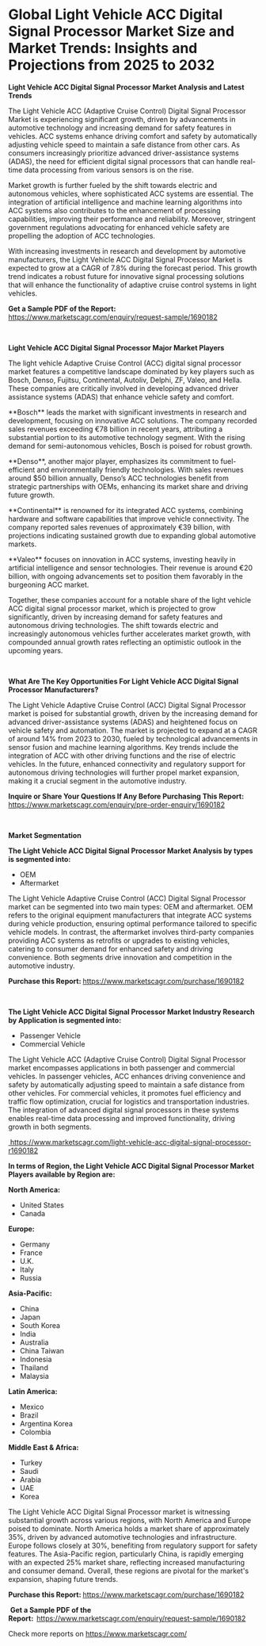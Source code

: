 <p><h1>Global Light Vehicle ACC Digital Signal Processor Market Size and Market Trends: Insights and Projections from 2025 to 2032</h1></p><p><strong>Light Vehicle ACC Digital Signal Processor Market Analysis and Latest Trends</strong></p>
<p><p>The Light Vehicle ACC (Adaptive Cruise Control) Digital Signal Processor Market is experiencing significant growth, driven by advancements in automotive technology and increasing demand for safety features in vehicles. ACC systems enhance driving comfort and safety by automatically adjusting vehicle speed to maintain a safe distance from other cars. As consumers increasingly prioritize advanced driver-assistance systems (ADAS), the need for efficient digital signal processors that can handle real-time data processing from various sensors is on the rise.</p><p>Market growth is further fueled by the shift towards electric and autonomous vehicles, where sophisticated ACC systems are essential. The integration of artificial intelligence and machine learning algorithms into ACC systems also contributes to the enhancement of processing capabilities, improving their performance and reliability. Moreover, stringent government regulations advocating for enhanced vehicle safety are propelling the adoption of ACC technologies.</p><p>With increasing investments in research and development by automotive manufacturers, the Light Vehicle ACC Digital Signal Processor Market is expected to grow at a CAGR of 7.8% during the forecast period. This growth trend indicates a robust future for innovative signal processing solutions that will enhance the functionality of adaptive cruise control systems in light vehicles.</p></p>
<p><strong>Get a Sample PDF of the Report:&nbsp;</strong> <a href="https://www.marketscagr.com/enquiry/request-sample/1690182?utm_campaign=2942&utm_medium=2&utm_source=Github&utm_content=ia&utm_term=26032025&utm_id=light-vehicle-acc-digital-signal-processor">https://www.marketscagr.com/enquiry/request-sample/1690182</a></p>
<p>&nbsp;</p>
<p><strong>Light Vehicle ACC Digital Signal Processor Major Market Players</strong></p>
<p><p>The light vehicle Adaptive Cruise Control (ACC) digital signal processor market features a competitive landscape dominated by key players such as Bosch, Denso, Fujitsu, Continental, Autoliv, Delphi, ZF, Valeo, and Hella. These companies are critically involved in developing advanced driver assistance systems (ADAS) that enhance vehicle safety and comfort.</p><p>**Bosch** leads the market with significant investments in research and development, focusing on innovative ACC solutions. The company recorded sales revenues exceeding €78 billion in recent years, attributing a substantial portion to its automotive technology segment. With the rising demand for semi-autonomous vehicles, Bosch is poised for robust growth.</p><p>**Denso**, another major player, emphasizes its commitment to fuel-efficient and environmentally friendly technologies. With sales revenues around $50 billion annually, Denso’s ACC technologies benefit from strategic partnerships with OEMs, enhancing its market share and driving future growth.</p><p>**Continental** is renowned for its integrated ACC systems, combining hardware and software capabilities that improve vehicle connectivity. The company reported sales revenues of approximately €39 billion, with projections indicating sustained growth due to expanding global automotive markets.</p><p>**Valeo** focuses on innovation in ACC systems, investing heavily in artificial intelligence and sensor technologies. Their revenue is around €20 billion, with ongoing advancements set to position them favorably in the burgeoning ACC market.</p><p>Together, these companies account for a notable share of the light vehicle ACC digital signal processor market, which is projected to grow significantly, driven by increasing demand for safety features and autonomous driving technologies. The shift towards electric and increasingly autonomous vehicles further accelerates market growth, with compounded annual growth rates reflecting an optimistic outlook in the upcoming years.</p></p>
<p>&nbsp;</p>
<p><strong>What Are The Key Opportunities For Light Vehicle ACC Digital Signal Processor Manufacturers?</strong></p>
<p><p>The Light Vehicle Adaptive Cruise Control (ACC) Digital Signal Processor market is poised for substantial growth, driven by the increasing demand for advanced driver-assistance systems (ADAS) and heightened focus on vehicle safety and automation. The market is projected to expand at a CAGR of around 14% from 2023 to 2030, fueled by technological advancements in sensor fusion and machine learning algorithms. Key trends include the integration of ACC with other driving functions and the rise of electric vehicles. In the future, enhanced connectivity and regulatory support for autonomous driving technologies will further propel market expansion, making it a crucial segment in the automotive industry.</p></p>
<p><strong>Inquire or Share Your Questions If Any Before Purchasing This Report:</strong> <a href="https://www.marketscagr.com/enquiry/pre-order-enquiry/1690182?utm_campaign=2942&utm_medium=2&utm_source=Github&utm_content=ia&utm_term=26032025&utm_id=light-vehicle-acc-digital-signal-processor">https://www.marketscagr.com/enquiry/pre-order-enquiry/1690182</a></p>
<p>&nbsp;</p>
<p><strong>Market Segmentation</strong></p>
<p><strong>The Light Vehicle ACC Digital Signal Processor Market Analysis by types is segmented into:</strong></p>
<p><ul><li>OEM</li><li>Aftermarket</li></ul></p>
<p><p>The Light Vehicle Adaptive Cruise Control (ACC) Digital Signal Processor market can be segmented into two main types: OEM and aftermarket. OEM refers to the original equipment manufacturers that integrate ACC systems during vehicle production, ensuring optimal performance tailored to specific vehicle models. In contrast, the aftermarket involves third-party companies providing ACC systems as retrofits or upgrades to existing vehicles, catering to consumer demand for enhanced safety and driving convenience. Both segments drive innovation and competition in the automotive industry.</p></p>
<p><strong>Purchase this Report:&nbsp;</strong><a href="https://www.marketscagr.com/purchase/1690182?utm_campaign=2942&utm_medium=2&utm_source=Github&utm_content=ia&utm_term=26032025&utm_id=light-vehicle-acc-digital-signal-processor">https://www.marketscagr.com/purchase/1690182</a></p>
<p>&nbsp;</p>
<p><strong>The Light Vehicle ACC Digital Signal Processor Market Industry Research by Application is segmented into:</strong></p>
<p><ul><li>Passenger Vehicle</li><li>Commercial Vehicle</li></ul></p>
<p><p>The Light Vehicle ACC (Adaptive Cruise Control) Digital Signal Processor market encompasses applications in both passenger and commercial vehicles. In passenger vehicles, ACC enhances driving convenience and safety by automatically adjusting speed to maintain a safe distance from other vehicles. For commercial vehicles, it promotes fuel efficiency and traffic flow optimization, crucial for logistics and transportation industries. The integration of advanced digital signal processors in these systems enables real-time data processing and improved functionality, driving growth in both segments.</p></p>
<p><a href="https://www.marketscagr.com/light-vehicle-acc-digital-signal-processor-r1690182?utm_campaign=2942&utm_medium=2&utm_source=Github&utm_content=ia&utm_term=26032025&utm_id=light-vehicle-acc-digital-signal-processor">&nbsp;https://www.marketscagr.com/light-vehicle-acc-digital-signal-processor-r1690182</a></p>
<p><strong>In terms of Region, the Light Vehicle ACC Digital Signal Processor Market Players available by Region are:</strong></p>
<p>
    <p> <strong> North America: </strong>
        <ul>
            <li>United States</li>
            <li>Canada</li>
        </ul>
        </p> 
    <p> <strong> Europe: </strong>
        <ul>
            <li>Germany</li>
            <li>France</li>
            <li>U.K.</li>
            <li>Italy</li>
            <li>Russia</li>
        </ul>
        </p> 
    <p> <strong> Asia-Pacific: </strong>
        <ul>
            <li>China</li>
            <li>Japan</li>
            <li>South Korea</li>
            <li>India</li>
            <li>Australia</li>
            <li>China Taiwan</li>
            <li>Indonesia</li>
            <li>Thailand</li>
            <li>Malaysia</li>
        </ul>
        </p> 
    <p> <strong> Latin America: </strong>
        <ul>
            <li>Mexico</li>
            <li>Brazil</li>
            <li>Argentina Korea</li>
            <li>Colombia</li>
        </ul>
        </p> 
    <p> <strong> Middle East & Africa: </strong>
        <ul>
            <li>Turkey</li>
            <li>Saudi</li>
            <li>Arabia</li>
            <li>UAE</li>
            <li>Korea</li>
        </ul>
    </p>
    </p>
<p><p>The Light Vehicle ACC Digital Signal Processor market is witnessing substantial growth across various regions, with North America and Europe poised to dominate. North America holds a market share of approximately 35%, driven by advanced automotive technologies and infrastructure. Europe follows closely at 30%, benefiting from regulatory support for safety features. The Asia-Pacific region, particularly China, is rapidly emerging with an expected 25% market share, reflecting increased manufacturing and consumer demand. Overall, these regions are pivotal for the market's expansion, shaping future trends.</p></p>
<p><strong>Purchase this Report: </strong><a href="https://www.marketscagr.com/purchase/1690182?utm_campaign=2942&utm_medium=2&utm_source=Github&utm_content=ia&utm_term=26032025&utm_id=light-vehicle-acc-digital-signal-processor">https://www.marketscagr.com/purchase/1690182</a></p>
<p>&nbsp;<strong>Get a Sample PDF of the Report:&nbsp;&nbsp;</strong><a href="https://www.marketscagr.com/enquiry/request-sample/1690182?utm_campaign=2942&utm_medium=2&utm_source=Github&utm_content=ia&utm_term=26032025&utm_id=light-vehicle-acc-digital-signal-processor">https://www.marketscagr.com/enquiry/request-sample/1690182</a></p>
<p><strong></strong></p>
<p>Check more reports on <a href="https://www.marketscagr.com/?utm_campaign=2942&utm_medium=2&utm_source=Github&utm_content=ia&utm_term=26032025&utm_id=light-vehicle-acc-digital-signal-processor">https://www.marketscagr.com/</a></p>